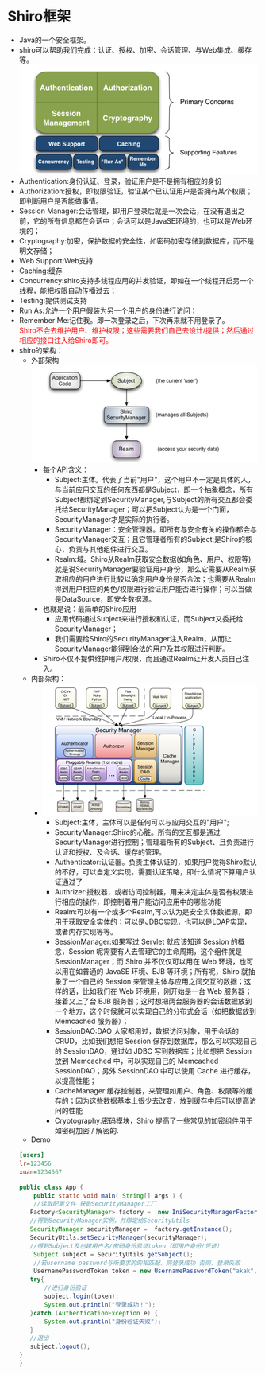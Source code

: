 # Shiro框架
+ Java的一个安全框架。
+ shiro可以帮助我们完成：认证、授权、加密、会话管理、与Web集成、缓存等。
<img src="image/shiro基本功能点.PNG"></img>
+ Authentication:身份认证、登录，验证用户是不是拥有相应的身份
+ Authorization:授权，即权限验证，验证某个已认证用户是否拥有某个权限；即判断用户是否能做事情。
+ Session Manager:会话管理，即用户登录后就是一次会话，在没有退出之前，它的所有信息都在会话中；会话可以是JavaSE环境的，也可以是Web环境的；
+ Cryptography:加密，保护数据的安全性，如密码加密存储到数据库，而不是明文存储；
+ Web Support:Web支持
+ Caching:缓存
+ Concurrency:shiro支持多线程应用的并发验证，即如在一个线程开启另一个线程，能把权限自动传播过去；
+ Testing:提供测试支持
+ Run As:允许一个用户假装为另一个用户的身份进行访问；
+ Remember Me:记住我。即一次登录之后，下次再来就不用登录了。  
<font color="red">Shiro不会去维护用户、维护权限；这些需要我们自己去设计/提供；然后通过相应的接口注入给Shiro即可。</font>
+ shiro的架构：
    + 外部架构
    <img src="image/shiro外部架构.PNG"></img>
        + 每个API含义：
            + Subject:主体。代表了当前"用户"，这个用户不一定是具体的人，与当前应用交互的任何东西都是Subject，即一个抽象概念，所有Subject都绑定到SecurityManager,与Subject的所有交互都会委托给SecurityManager；可以把Subject认为是一个门面，SecurityManager才是实际的执行者。
            + SecurityManager：安全管理器。即所有与安全有关的操作都会与SecurityManager交互；且它管理者所有的Subject;是Shiro的核心，负责与其他组件进行交互。
            + Realm:域。Shiro从Realm获取安全数据(如角色、用户、权限等),就是说SecurityManager要验证用户身份，那么它需要从Realm获取相应的用户进行比较以确定用户身份是否合法；也需要从Realm得到用户相应的角色/权限进行验证用户能否进行操作；可以当做是DataSource，即安全数据源。
        + 也就是说：最简单的Shiro应用
            + 应用代码通过Subject来进行授权和认证，而Subject又委托给SecurityManager；
            + 我们需要给Shiro的SecurityManager注入Realm，从而让SecurityManager能得到合法的用户及其权限进行判断。
        + Shiro不仅不提供维护用户/权限，而且通过Realm让开发人员自己注入。
    + 内部架构：
        + <img src="image/shiro内部架构.PNG"></img>
            + Subject:主体，主体可以是任何可以与应用交互的"用户";
            + SecurityManager:Shiro的心脏。所有的交互都是通过SecurityManager进行控制；管理着所有的Subject、且负责进行认证和授权、及会话、缓存的管理。
            + Authenticator:认证器。负责主体认证的，如果用户觉得Shiro默认的不好，可以自定义实现，需要认证策略，即什么情况下算用户认证通过了
            + Authrizer:授权器，或者访问控制器，用来决定主体是否有权限进行相应的操作，即控制着用户能访问应用中的哪些功能
            + Realm:可以有一个或多个Realm,可以认为是安全实体数据源，即用于获取安全实体的；可以是JDBC实现，也可以是LDAP实现，或者内存实现等等。
            + SessionManager:如果写过 Servlet 就应该知道 Session 的概念，Session 呢需要有人去管理它的生命周期，这个组件就是 SessionManager；而 Shiro 并不仅仅可以用在 Web 环境，也可以用在如普通的 JavaSE 环境、EJB 等环境；所有呢，Shiro 就抽象了一个自己的 Session 来管理主体与应用之间交互的数据；这样的话，比如我们在 Web 环境用，刚开始是一台 Web 服务器；接着又上了台 EJB 服务器；这时想把两台服务器的会话数据放到一个地方，这个时候就可以实现自己的分布式会话（如把数据放到 Memcached 服务器）；
            + SessionDAO:DAO 大家都用过，数据访问对象，用于会话的 CRUD，比如我们想把 Session 保存到数据库，那么可以实现自己的 SessionDAO，通过如 JDBC 写到数据库；比如想把 Session 放到 Memcached 中，可以实现自己的 Memcached SessionDAO；另外 SessionDAO 中可以使用 Cache 进行缓存，以提高性能；
            + CacheManager:缓存控制器，来管理如用户、角色、权限等的缓存的；因为这些数据基本上很少去改变，放到缓存中后可以提高访问的性能
            + Cryptography:密码模块，Shiro 提高了一些常见的加密组件用于如密码加密 / 解密的.
    + Demo
    ```ini
    [users]
    lr=123456
    xuan=1234567
    ```
    ```java
    public class App {
        public static void main( String[] args ) {
        //读取配置文件 获取SecurityManager工厂
       Factory<SecurityManager> factory =  new IniSecurityManagerFactory("classpath:shiro.ini");
       //得到SecurityManager实例，并绑定给SecurityUtils
       SecurityManager securityManager =  factory.getInstance();
       SecurityUtils.setSecurityManager(securityManager);
       //得到Subject及创建用户名/密码身份验证token（即用户身份/凭证）
        Subject subject = SecurityUtils.getSubject();
        //若username password与所要求的的相匹配，则登录成功 否则，登录失败
        UsernamePasswordToken token = new UsernamePasswordToken("akak","123456");
       try{
           //进行身份验证
           subject.login(token);
           System.out.println("登录成功！");
       }catch (AuthenticationException e) {
           System.out.println("身份验证失败");
       }
       //退出
       subject.logout();
    }
    }
    ```
